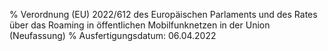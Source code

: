 % Verordnung (EU) 2022/612 des Europäischen Parlaments und des Rates über das Roaming in öffentlichen Mobilfunknetzen in der Union (Neufassung)
% Ausfertigungsdatum: 06.04.2022
 